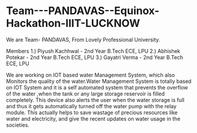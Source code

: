 # Team---PANDAVAS--Equinox-Hackathon-IIIT-LUCKNOW
We are Team- PANDAVAS, From Lovely Professional University.

Members
1.) Piyush Kachhwal - 2nd Year B.Tech ECE, LPU 2.) Abhishek Potekar - 2nd Year B.Tech ECE, LPU 3.) Gayatri Verma - 2nd Year B.Tech ECE, LPU 



We are working on IOT based water Management System, which also Monitors the quality of the water.Water Management System is totally based on IOT System and it is a self automated system that prevents the overflow of the water ,when the tank or any large storage reservoir is filled completely. This device also alerts the user when the water storage is full and thus it gets automatically turned off the water pump with the relay module. This actually helps to save wastage of precious resources like water and electricity, and give the recent updates on water usage in the societies.
